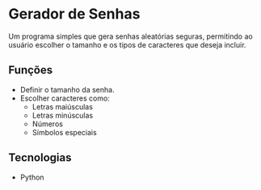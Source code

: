 # Gerador de Senhas

Um programa simples que gera senhas aleatórias seguras, permitindo ao usuário escolher o tamanho e os tipos de caracteres que deseja incluir.

## Funções
- Definir o tamanho da senha.
- Escolher caracteres como:
  - Letras maiúsculas
  - Letras minúsculas
  - Números
  - Símbolos especiais

## Tecnologias
- Python
